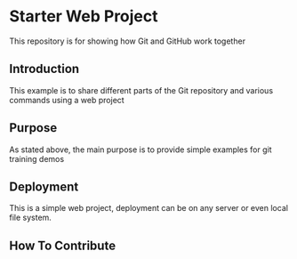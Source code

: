 # Starter Web Project

This repository is for showing how Git and GitHub work together

## Introduction

This example is to share different parts of the Git repository and various commands using a web project

## Purpose

As stated above, the main purpose is to provide simple examples for git training demos

## Deployment

This is a simple web project, deployment can be on any server or even local file system.

## How To Contribute